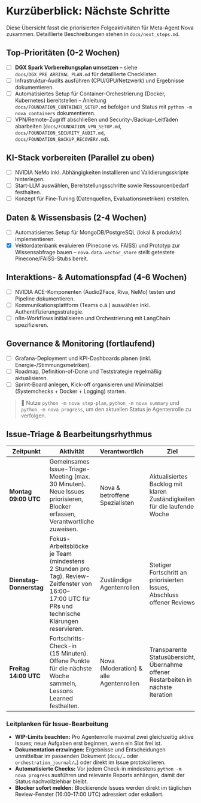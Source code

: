 # Kurzüberblick: Nächste Schritte

Diese Übersicht fasst die priorisierten Folgeaktivitäten für Meta-Agent Nova zusammen. Detaillierte Beschreibungen stehen in `docs/next_steps.md`.

## Top-Prioritäten (0-2 Wochen)
- [ ] **DGX Spark Vorbereitungsplan umsetzen** – siehe `docs/DGX_PRE_ARRIVAL_PLAN.md` für detaillierte Checklisten.
- [ ] Infrastruktur-Audits ausführen (CPU/GPU/Netzwerk) und Ergebnisse dokumentieren.
- [ ] Automatisiertes Setup für Container-Orchestrierung (Docker, Kubernetes) bereitstellen – Anleitung `docs/FOUNDATION_CONTAINER_SETUP.md` befolgen und Status mit `python -m nova containers` dokumentieren.
- [ ] VPN/Remote-Zugriff abschließen und Security-/Backup-Leitfäden abarbeiten (`docs/FOUNDATION_VPN_SETUP.md`, `docs/FOUNDATION_SECURITY_AUDIT.md`, `docs/FOUNDATION_BACKUP_RECOVERY.md`).

## KI-Stack vorbereiten (Parallel zu oben)
- [ ] NVIDIA NeMo inkl. Abhängigkeiten installieren und Validierungsskripte hinterlegen.
- [ ] Start-LLM auswählen, Bereitstellungsschritte sowie Ressourcenbedarf festhalten.
- [ ] Konzept für Fine-Tuning (Datenquellen, Evaluationsmetriken) erstellen.

## Daten & Wissensbasis (2-4 Wochen)
- [ ] Automatisiertes Setup für MongoDB/PostgreSQL (lokal & produktiv) implementieren.
- [x] Vektordatenbank evaluieren (Pinecone vs. FAISS) und Prototyp zur Wissensabfrage bauen – `nova.data.vector_store` stellt getestete Pinecone/FAISS-Stubs bereit.

## Interaktions- & Automationspfad (4-6 Wochen)
- [ ] NVIDIA ACE-Komponenten (Audio2Face, Riva, NeMo) testen und Pipeline dokumentieren.
- [ ] Kommunikationsplattform (Teams o.ä.) auswählen inkl. Authentifizierungsstrategie.
- [ ] n8n-Workflows initialisieren und Orchestrierung mit LangChain spezifizieren.

## Governance & Monitoring (fortlaufend)
- [ ] Grafana-Deployment und KPI-Dashboards planen (inkl. Energie-/Stimmungsmetriken).
- [ ] Roadmap, Definition-of-Done und Teststrategie regelmäßig aktualisieren.
- [ ] Sprint-Board anlegen, Kick-off organisieren und Minimalziel (Systemchecks + Docker + Logging) starten.

> 📌 Nutze `python -m nova step-plan`, `python -m nova summary` und `python -m nova progress`, um den aktuellen Status je Agentenrolle zu verfolgen.

## Issue-Triage & Bearbeitungsrhythmus

| Zeitpunkt | Aktivität | Verantwortlich | Ziel |
| --- | --- | --- | --- |
| **Montag 09:00 UTC** | Gemeinsames Issue-Triage-Meeting (max. 30 Minuten). Neue Issues priorisieren, Blocker erfassen, Verantwortliche zuweisen. | Nova & betroffene Spezialisten | Aktualisiertes Backlog mit klaren Zuständigkeiten für die laufende Woche |
| **Dienstag–Donnerstag** | Fokus-Arbeitsblöcke je Team (mindestens 2 Stunden pro Tag). Review-Zeitfenster von 16:00–17:00 UTC für PRs und technische Klärungen reservieren. | Zuständige Agentenrollen | Stetiger Fortschritt an priorisierten Issues, Abschluss offener Reviews |
| **Freitag 14:00 UTC** | Fortschritts-Check-in (15 Minuten). Offene Punkte für die nächste Woche sammeln, Lessons Learned festhalten. | Nova (Moderation) & alle Agentenrollen | Transparente Statusübersicht, Übernahme offener Restarbeiten in nächste Iteration |

### Leitplanken für Issue-Bearbeitung

- **WIP-Limits beachten:** Pro Agentenrolle maximal zwei gleichzeitig aktive Issues; neue Aufgaben erst beginnen, wenn ein Slot frei ist.
- **Dokumentation erzwingen:** Ergebnisse und Entscheidungen unmittelbar im passenden Dokument (`docs/…` oder `orchestration_journal/…`) oder direkt im Issue protokollieren.
- **Automatisierte Checks:** Vor jedem Check-in mindestens `python -m nova progress` ausführen und relevante Reports anhängen, damit der Status nachvollziehbar bleibt.
- **Blocker sofort melden:** Blockierende Issues werden direkt im täglichen Review-Fenster (16:00–17:00 UTC) adressiert oder eskaliert.
